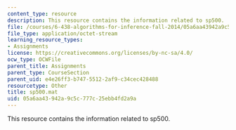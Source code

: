 ```yaml
---
content_type: resource
description: This resource contains the information related to sp500.
file: /courses/6-438-algorithms-for-inference-fall-2014/05a6aa43942a9c5c777c25ebb4fd2a9a_sp500.mat
file_type: application/octet-stream
learning_resource_types:
- Assignments
license: https://creativecommons.org/licenses/by-nc-sa/4.0/
ocw_type: OCWFile
parent_title: Assignments
parent_type: CourseSection
parent_uid: e4e26ff3-b747-5512-2af9-c34cec428488
resourcetype: Other
title: sp500.mat
uid: 05a6aa43-942a-9c5c-777c-25ebb4fd2a9a
---
```

This resource contains the information related to sp500.